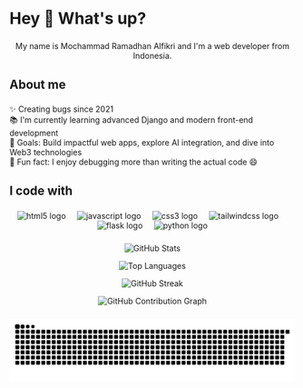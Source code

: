 <h1 align="left">Hey 👋 What's up?</h1>

###

<p align="center">My name is Mochammad Ramadhan Alfikri and I'm a web developer from Indonesia.</p>

###

<h2 align="left">About me</h2>

###

<p align="left">✨ Creating bugs since 2021<br>📚 I'm currently learning advanced Django and modern front-end development<br>🎯 Goals: Build impactful web apps, explore AI integration, and dive into Web3 technologies<br>🎲 Fun fact: I enjoy debugging more than writing the actual code 😄</p>

###

<h2 align="left">I code with</h2>

###

<div align="center">
  <img src="https://cdn.jsdelivr.net/gh/devicons/devicon/icons/html5/html5-original.svg" height="40" alt="html5 logo"  />
  <img width="12" />
  <img src="https://cdn.jsdelivr.net/gh/devicons/devicon/icons/javascript/javascript-original.svg" height="40" alt="javascript logo"  />
  <img width="12" />
  <img src="https://cdn.jsdelivr.net/gh/devicons/devicon/icons/css3/css3-original.svg" height="40" alt="css3 logo"  />
  <img width="12" />
  <img src="https://cdn.jsdelivr.net/gh/devicons/devicon/icons/tailwindcss/tailwindcss-original-wordmark.svg" height="40" alt="tailwindcss logo"  />
  <img width="12" />
  <img src="https://skillicons.dev/icons?i=flask" height="40" alt="flask logo"  />
  <img width="12" />
  <img src="https://cdn.jsdelivr.net/gh/devicons/devicon/icons/python/python-original.svg" height="40" alt="python logo"  />
</div>

###

<div align="center">
  
  <!-- GitHub Stats -->
  <img 
    src="https://github-readme-stats.vercel.app/api?username=ramadhan14123&show_icons=true&theme=dracula&cache_seconds=86400" 
    height="150" 
    alt="GitHub Stats" 
  />

  <!-- Top Languages -->
  <img 
    src="https://github-readme-stats.vercel.app/api/top-langs/?username=ramadhan14123&layout=compact&theme=dracula&cache_seconds=86400" 
    height="150" 
    alt="Top Languages" 
  />

  <!-- Streak Stats -->
  <img 
    src="https://streak-stats.demolab.com/?user=ramadhan14123&theme=dracula" 
    height="150" 
    alt="GitHub Streak" 
  />

  <!-- Activity Graph -->
  <img 
    src="https://github-readme-activity-graph.vercel.app/graph?username=ramadhan14123&theme=react&area=true&radius=16" 
    height="300" 
    alt="GitHub Contribution Graph" 
  />

</div>

###

<img src="https://raw.githubusercontent.com/ramadhan14123/ramadhan14123/output/snake.svg" alt="Snake animation" />

###